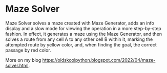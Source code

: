 # Maze Solver

Maze Solver solves a maze created with Maze Generator, adds an info display and a slow mode for viewing the operation in a more step-by-step fashion. In effect, it generates a maze using the Maze Generator, and then solves a route from any cell A to any other cell B within it, marking the attempted route by yellow color, and, when finding the goal, the correct passage by red color.

More on my blog https://oldskoolpython.blogspot.com/2022/04/maze-solver.html.
